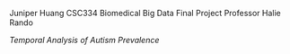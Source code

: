 Juniper Huang
CSC334 Biomedical Big Data Final Project
Professor Halie Rando

*Temporal Analysis of Autism Prevalence*
